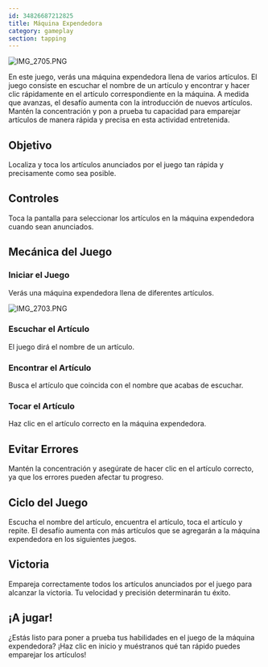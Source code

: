 ```yaml
---
id: 34826687212825
title: Máquina Expendedora
category: gameplay
section: tapping
---
```

![IMG_2705.PNG](https://help.studycat.com/hc/article_attachments/34826687209753)

En este juego, verás una máquina expendedora llena de varios artículos. El juego consiste en escuchar el nombre de un artículo y encontrar y hacer clic rápidamente en el artículo correspondiente en la máquina. A medida que avanzas, el desafío aumenta con la introducción de nuevos artículos. Mantén la concentración y pon a prueba tu capacidad para emparejar artículos de manera rápida y precisa en esta actividad entretenida.

Objetivo
--------

Localiza y toca los artículos anunciados por el juego tan rápida y precisamente como sea posible.

Controles
---------

Toca la pantalla para seleccionar los artículos en la máquina expendedora cuando sean anunciados.

Mecánica del Juego
-----------------

### Iniciar el Juego

Verás una máquina expendedora llena de diferentes artículos.

![IMG_2703.PNG](https://help.studycat.com/hc/article_attachments/34826690323225)

### Escuchar el Artículo

El juego dirá el nombre de un artículo.

### Encontrar el Artículo

Busca el artículo que coincida con el nombre que acabas de escuchar.

### Tocar el Artículo

Haz clic en el artículo correcto en la máquina expendedora.

Evitar Errores
-------------

Mantén la concentración y asegúrate de hacer clic en el artículo correcto, ya que los errores pueden afectar tu progreso.

Ciclo del Juego
--------------

Escucha el nombre del artículo, encuentra el artículo, toca el artículo y repite. El desafío aumenta con más artículos que se agregarán a la máquina expendedora en los siguientes juegos.

Victoria
--------

Empareja correctamente todos los artículos anunciados por el juego para alcanzar la victoria. Tu velocidad y precisión determinarán tu éxito.

¡A jugar!
--------

¿Estás listo para poner a prueba tus habilidades en el juego de la máquina expendedora? ¡Haz clic en inicio y muéstranos qué tan rápido puedes emparejar los artículos!

